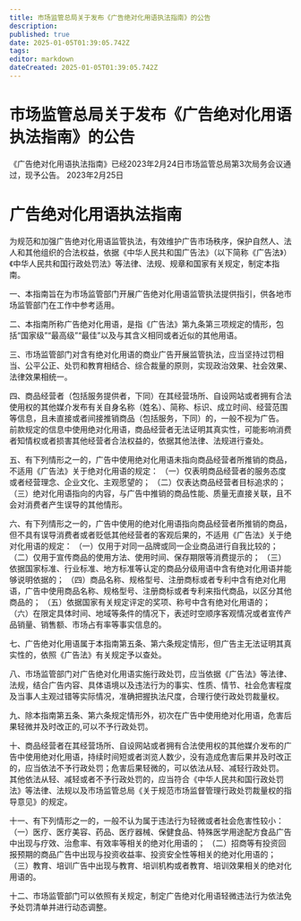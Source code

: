 ```yaml
---
title: 市场监管总局关于发布《广告绝对化用语执法指南》的公告
description: 
published: true
date: 2025-01-05T01:39:05.742Z
tags: 
editor: markdown
dateCreated: 2025-01-05T01:39:05.742Z
---
```


# 市场监管总局关于发布《广告绝对化用语执法指南》的公告

《广告绝对化用语执法指南》已经2023年2月24日市场监管总局第3次局务会议通过，现予公告。
2023年2月25日 

# 广告绝对化用语执法指南

为规范和加强广告绝对化用语监管执法，有效维护广告市场秩序，保护自然人、法人和其他组织的合法权益，依据《中华人民共和国广告法》（以下简称《广告法》）《中华人民共和国行政处罚法》等法律、法规、规章和国家有关规定，制定本指南。

一、本指南旨在为市场监管部门开展广告绝对化用语监管执法提供指引，供各地市场监管部门在工作中参考适用。

二、本指南所称广告绝对化用语，是指《广告法》第九条第三项规定的情形，包括“国家级”“最高级”“最佳”以及与其含义相同或者近似的其他用语。

三、市场监管部门对含有绝对化用语的商业广告开展监管执法，应当坚持过罚相当、公平公正、处罚和教育相结合、综合裁量的原则，实现政治效果、社会效果、法律效果相统一。

四、商品经营者（包括服务提供者，下同）在其经营场所、自设网站或者拥有合法使用权的其他媒介发布有关自身名称（姓名）、简称、标识、成立时间、经营范围等信息，且未直接或者间接推销商品（包括服务，下同）的，一般不视为广告。
前款规定的信息中使用绝对化用语，商品经营者无法证明其真实性，可能影响消费者知情权或者损害其他经营者合法权益的，依据其他法律、法规进行查处。

五、有下列情形之一的，广告中使用绝对化用语未指向商品经营者所推销的商品，不适用《广告法》关于绝对化用语的规定：
（一）仅表明商品经营者的服务态度或者经营理念、企业文化、主观愿望的；
（二）仅表达商品经营者目标追求的；
（三）绝对化用语指向的内容，与广告中推销的商品性能、质量无直接关联，且不会对消费者产生误导的其他情形。

六、有下列情形之一的，广告中使用的绝对化用语指向商品经营者所推销的商品，但不具有误导消费者或者贬低其他经营者的客观后果的，不适用《广告法》关于绝对化用语的规定：
（一）仅用于对同一品牌或同一企业商品进行自我比较的；
（二）仅用于宣传商品的使用方法、使用时间、保存期限等消费提示的；
（三）依据国家标准、行业标准、地方标准等认定的商品分级用语中含有绝对化用语并能够说明依据的；
（四）商品名称、规格型号、注册商标或者专利中含有绝对化用语，广告中使用商品名称、规格型号、注册商标或者专利来指代商品，以区分其他商品的；
（五）依据国家有关规定评定的奖项、称号中含有绝对化用语的；
（六）在限定具体时间、地域等条件的情况下，表述时空顺序客观情况或者宣传产品销量、销售额、市场占有率等事实信息的。

七、广告绝对化用语属于本指南第五条、第六条规定情形，但广告主无法证明其真实性的，依照《广告法》有关规定予以查处。

八、市场监管部门对广告绝对化用语实施行政处罚，应当依据《广告法》等法律、法规，结合广告内容、具体语境以及违法行为的事实、性质、情节、社会危害程度及当事人主观过错等实际情况，准确把握执法尺度，合理行使行政处罚裁量权。

九、除本指南第五条、第六条规定情形外，初次在广告中使用绝对化用语，危害后果轻微并及时改正的,可以不予行政处罚。

十、商品经营者在其经营场所、自设网站或者拥有合法使用权的其他媒介发布的广告中使用绝对化用语，持续时间短或者浏览人数少，没有造成危害后果并及时改正的，应当依法不予行政处罚；危害后果轻微的，可以依法从轻、减轻行政处罚。
其他依法从轻、减轻或者不予行政处罚的，应当符合《中华人民共和国行政处罚法》等法律、法规以及市场监管总局《关于规范市场监督管理行政处罚裁量权的指导意见》的规定。

十一、有下列情形之一的，一般不认为属于违法行为轻微或者社会危害性较小：
（一）医疗、医疗美容、药品、医疗器械、保健食品、特殊医学用途配方食品广告中出现与疗效、治愈率、有效率等相关的绝对化用语的；
（二）招商等有投资回报预期的商品广告中出现与投资收益率、投资安全性等相关的绝对化用语的；
（三）教育、培训广告中出现与教育、培训机构或者教育、培训效果相关的绝对化用语的。

十二、市场监管部门可以依照有关规定，制定广告绝对化用语轻微违法行为依法免予处罚清单并进行动态调整。